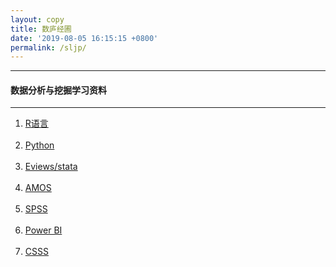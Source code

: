 ```yaml
---
layout: copy
title: 数庐经圃
date: '2019-08-05 16:15:15 +0800'
permalink: /sljp/
---
```


<style>
abbr {text-decoration: none;}
</style>
<hr><h4 class="btn btn-info btn-lg">数据分析与挖掘学习资料</h4><hr>
<ol class="rectangle-list">
<li><a href="http://lvxiong7zg.com/sljp/R" target="_blank"> R语言 </a></li><br>
<li><a href="http://lvxiong7zg.com/sljp/Python" target="_blank"> Python </a></li><br>
<li><a href="http://lvxiong7zg.com/sljp/Eviews" target="_blank"> Eviews/stata </a></li><br>
<li><a href="http://lvxiong7zg.com/sljp/AMOS" target="_blank"> AMOS </a></li> <br>
<li><a href="http://lvxiong7zg.com/sljp/SPSS" target="_blank"> SPSS </a></li> <br>
<li><a href="http://lvxiong7zg.com/sljp/Power BI" target="_blank"> Power BI </a></li> <br>
<li><a href="http://mp.weixin.qq.com/mp/homepage?__biz=MzI4NTE1NjAyOA==&hid=1&sn=ae4730ec311f0db89c4fa4c353eb8262&scene=1&devicetype=android-25&version=26060739&lang=zh_CN&nettype=WIFI&ascene=7&session_us=gh_8d25ce16a8bf&wx_header=1" target="_blank"> CSSS </a></li> <br>
</ol>

